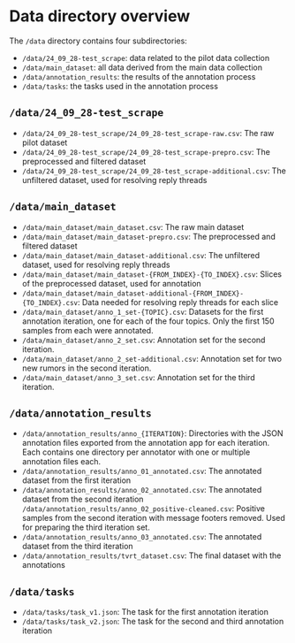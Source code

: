 # Data directory overview
The `/data` directory contains four subdirectories: 
- `/data/24_09_28-test_scrape`: data related to the pilot data collection
- `/data/main_dataset`: all data derived from the main data collection
- `/data/annotation_results`: the results of the annotation process
- `/data/tasks`: the tasks used in the annotation process

## `/data/24_09_28-test_scrape`
- `/data/24_09_28-test_scrape/24_09_28-test_scrape-raw.csv`: The raw pilot dataset
- `/data/24_09_28-test_scrape/24_09_28-test_scrape-prepro.csv`: The preprocessed and filtered dataset
- `/data/24_09_28-test_scrape/24_09_28-test_scrape-additional.csv`: The unfiltered dataset, used for resolving reply threads

## `/data/main_dataset`
- `/data/main_dataset/main_dataset.csv`: The raw main dataset
- `/data/main_dataset/main_dataset-prepro.csv`: The preprocessed and filtered dataset
- `/data/main_dataset/main_dataset-additional.csv`: The unfiltered dataset, used for resolving reply threads
- `/data/main_dataset/main_dataset-{FROM_INDEX}-{TO_INDEX}.csv`: Slices of the preprocessed dataset, used for annotation
- `/data/main_dataset/main_dataset-additional-{FROM_INDEX}-{TO_INDEX}.csv`: Data needed for resolving reply threads for each slice
- `/data/main_dataset/anno_1_set-{TOPIC}.csv`: Datasets for the first annotation iteration, one for each of the four topics. Only the first 150 samples from each were annotated.
- `/data/main_dataset/anno_2_set.csv`: Annotation set for the second iteration.
- `/data/main_dataset/anno_2_set-additional.csv`: Annotation set for two new rumors in the second iteration.
- `/data/main_dataset/anno_3_set.csv`: Annotation set for the third iteration.

## `/data/annotation_results`
- `/data/annotation_results/anno_{ITERATION}`: Directories with the JSON annotation files exported from the annotation app for each iteration. Each contains one directory per annotator with one or multiple annotation files each.
- `/data/annotation_results/anno_01_annotated.csv`: The annotated dataset from the first iteration
- `/data/annotation_results/anno_02_annotated.csv`: The annotated dataset from the second iteration
`/data/annotation_results/anno_02_positive-cleaned.csv`: Positive samples from the second iteration with message footers removed. Used for preparing the third iteration set.
- `/data/annotation_results/anno_03_annotated.csv`: The annotated dataset from the third iteration
- `/data/annotation_results/tvrt_dataset.csv`: The final dataset with the annotations


## `/data/tasks`
- `/data/tasks/task_v1.json`: The task for the first annotation iteration
- `/data/tasks/task_v2.json`: The task for the second and third annotation iteration